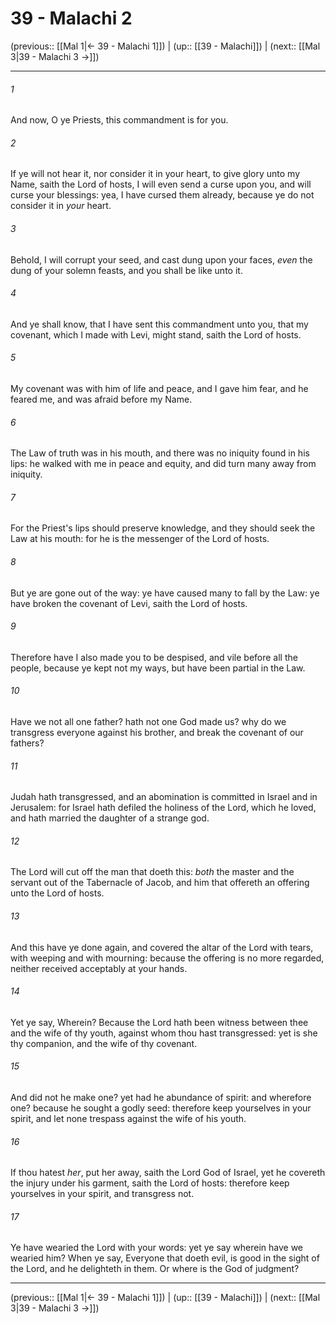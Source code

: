 # 39 - Malachi 2

(previous:: [[Mal 1|← 39 - Malachi 1]]) | (up:: [[39 - Malachi]]) | (next:: [[Mal 3|39 - Malachi 3 →]])

***


###### 1 
And now, O ye Priests, this commandment is for you. 

###### 2 
If ye will not hear it, nor consider it in your heart, to give glory unto my Name, saith the Lord of hosts, I will even send a curse upon you, and will curse your blessings: yea, I have cursed them already, because ye do not consider it in _your_ heart. 

###### 3 
Behold, I will corrupt your seed, and cast dung upon your faces, _even_ the dung of your solemn feasts, and you shall be like unto it. 

###### 4 
And ye shall know, that I have sent this commandment unto you, that my covenant, which I made with Levi, might stand, saith the Lord of hosts. 

###### 5 
My covenant was with him of life and peace, and I gave him fear, and he feared me, and was afraid before my Name. 

###### 6 
The Law of truth was in his mouth, and there was no iniquity found in his lips: he walked with me in peace and equity, and did turn many away from iniquity. 

###### 7 
For the Priest's lips should preserve knowledge, and they should seek the Law at his mouth: for he is the messenger of the Lord of hosts. 

###### 8 
But ye are gone out of the way: ye have caused many to fall by the Law: ye have broken the covenant of Levi, saith the Lord of hosts. 

###### 9 
Therefore have I also made you to be despised, and vile before all the people, because ye kept not my ways, but have been partial in the Law. 

###### 10 
Have we not all one father? hath not one God made us? why do we transgress everyone against his brother, and break the covenant of our fathers? 

###### 11 
Judah hath transgressed, and an abomination is committed in Israel and in Jerusalem: for Israel hath defiled the holiness of the Lord, which he loved, and hath married the daughter of a strange god. 

###### 12 
The Lord will cut off the man that doeth this: _both_ the master and the servant out of the Tabernacle of Jacob, and him that offereth an offering unto the Lord of hosts. 

###### 13 
And this have ye done again, and covered the altar of the Lord with tears, with weeping and with mourning: because the offering is no more regarded, neither received acceptably at your hands. 

###### 14 
Yet ye say, Wherein? Because the Lord hath been witness between thee and the wife of thy youth, against whom thou hast transgressed: yet is she thy companion, and the wife of thy covenant. 

###### 15 
And did not he make one? yet had he abundance of spirit: and wherefore one? because he sought a godly seed: therefore keep yourselves in your spirit, and let none trespass against the wife of his youth. 

###### 16 
If thou hatest _her_, put her away, saith the Lord God of Israel, yet he covereth the injury under his garment, saith the Lord of hosts: therefore keep yourselves in your spirit, and transgress not. 

###### 17 
Ye have wearied the Lord with your words: yet ye say wherein have we wearied him? When ye say, Everyone that doeth evil, is good in the sight of the Lord, and he delighteth in them. Or where is the God of judgment?

***

(previous:: [[Mal 1|← 39 - Malachi 1]]) | (up:: [[39 - Malachi]]) | (next:: [[Mal 3|39 - Malachi 3 →]])
